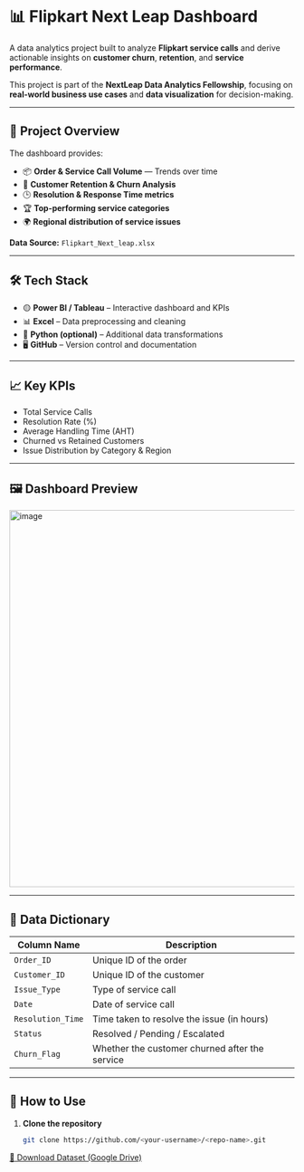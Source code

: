 # 📊 Flipkart Next Leap Dashboard

A data analytics project built to analyze **Flipkart service calls** and derive actionable insights on **customer churn**, **retention**, and **service performance**.

This project is part of the **NextLeap Data Analytics Fellowship**, focusing on **real-world business use cases** and **data visualization** for decision-making.

---

## 🧾 Project Overview

The dashboard provides:
- 📦 **Order & Service Call Volume** — Trends over time  
- 🧍 **Customer Retention & Churn Analysis**  
- 🕒 **Resolution & Response Time metrics**  
- 🏆 **Top-performing service categories**  
- 🌍 **Regional distribution of service issues**

**Data Source:** `Flipkart_Next_leap.xlsx`

---

## 🛠️ Tech Stack

- 🟡 **Power BI / Tableau** – Interactive dashboard and KPIs  
- 📊 **Excel** – Data preprocessing and cleaning  
- 🐍 **Python (optional)** – Additional data transformations  
- 🖥️ **GitHub** – Version control and documentation

---

## 📈 Key KPIs

- Total Service Calls  
- Resolution Rate (%)  
- Average Handling Time (AHT)  
- Churned vs Retained Customers  
- Issue Distribution by Category & Region

---

## 🖼️ Dashboard Preview

<img width="800" height="666" alt="image" src="https://github.com/user-attachments/assets/86e855f0-8f22-4591-8b81-b23461113133" />




---

## 🧮 Data Dictionary

| Column Name           | Description                                     |
|-----------------------|-------------------------------------------------|
| `Order_ID`            | Unique ID of the order                          |
| `Customer_ID`         | Unique ID of the customer                       |
| `Issue_Type`          | Type of service call                            |
| `Date`                | Date of service call                            |
| `Resolution_Time`     | Time taken to resolve the issue (in hours)      |
| `Status`              | Resolved / Pending / Escalated                  |
| `Churn_Flag`          | Whether the customer churned after the service  |

---

## 🚀 How to Use

1. **Clone the repository**
   ```bash
   git clone https://github.com/<your-username>/<repo-name>.git
[📂 Download Dataset (Google Drive)](https://drive.google.com/file/d/1jPe4gsM4fUAx2PgrptsyUGtKq7Aayk-u/view)

